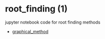 # root_finding (1)
jupyter notebook code for root finding methods

+ [graphical_method](graphical_method.ipynb)
